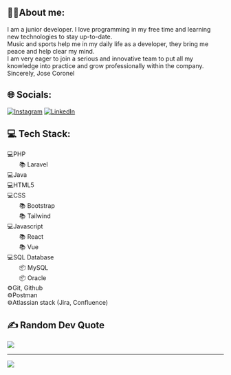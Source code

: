 ## 🙌🏽About me:
I am a junior developer. I love programming in my free time and learning new technologies to stay up-to-date. <br>
Music and sports help me in my daily life as a developer, they bring me peace and help clear my mind. <br>
I am very eager to join a serious and innovative team to put all my knowledge into practice and grow professionally within the company. <br>
Sincerely, Jose Coronel

## 🌐 Socials:
[![Instagram](https://img.shields.io/badge/Instagram-%23E4405F.svg?logo=Instagram&logoColor=white)](https://instagram.com/jose_ccamacho) [![LinkedIn](https://img.shields.io/badge/LinkedIn-%230077B5.svg?logo=linkedin&logoColor=white)](https://linkedin.com/in/linkedin.com/in/jcoronelcode) 

## 💻 Tech Stack:
💻PHP <br>
&emsp;&emsp;📚 Laravel <br>
💻Java <br>
💻HTML5 <br>
💻CSS <br>
&emsp;&emsp;📚 Bootstrap <br>
&emsp;&emsp;📚 Tailwind <br>
💻Javascript <br>
&emsp;&emsp;📚 React <br>
&emsp;&emsp;📚 Vue <br>
💻SQL Database <br>
&emsp;&emsp;📦 MySQL <br>
&emsp;&emsp;📦 Oracle <br>
⚙️Git, Github <br>
⚙️Postman <br>
⚙️Atlassian stack (Jira, Confluence) <br>

## ✍️ Random Dev Quote
![](https://quotes-github-readme.vercel.app/api?type=vetical&theme=radical)


---
[![](https://visitcount.itsvg.in/api?id=ByCheno&icon=0&color=0)](https://visitcount.itsvg.in)

<!-- Proudly created with GPRM ( https://gprm.itsvg.in ) -->
